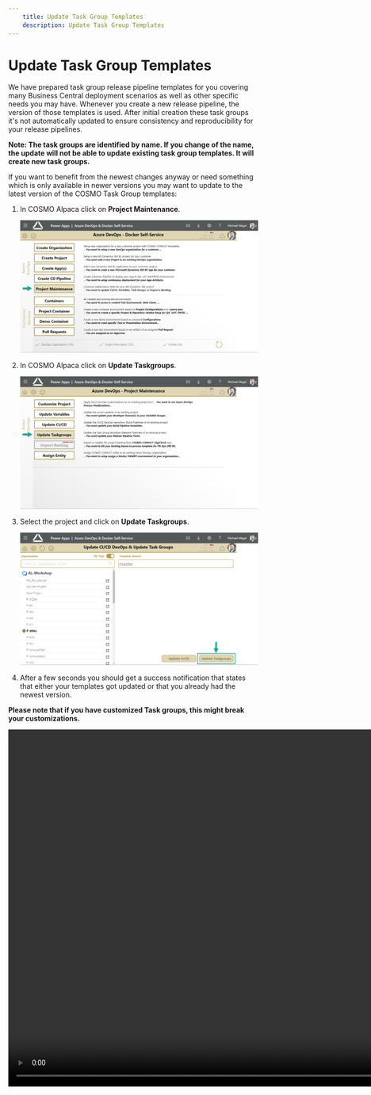 ```yaml
---
    title: Update Task Group Templates
    description: Update Task Group Templates
---
```


# Update Task Group Templates

We have prepared task group release pipeline templates for you covering many Business Central deployment scenarios as well as other specific needs you may have. Whenever you create a new release pipeline, the version of those templates is used. After initial creation these task groups it's not automatically updated to ensure consistency and reproducibility for your release pipelines.

**Note: The task groups are identified by name. If you change of the name, the update will not be able to update existing task group templates. It will create new task groups.**

If you want to benefit from the newest changes anyway or need something which is only available in newer versions you may want to update to the latest version of the COSMO Task Group templates:

1. In COSMO Alpaca click on **Project Maintenance**.

    ![Project Maintenance](../media/powerapps/update-task-groups-01.png "Project Maintenance")

1. In COSMO Alpaca click on **Update Taskgroups**.

    ![Update Task groups](../media/powerapps/update-task-groups-02.png "Update Task groups")

1. Select the project and click on **Update Taskgroups**.

    ![Update Task groups](../media/powerapps/update-task-groups-03.png "Update Task groups")

1. After a few seconds you should get a success notification that states that either your templates got updated or that you already had the newest version.

**Please note that if you have customized Task groups, this might break your customizations.**

<video width="1280px" height="720px" controls>
  <source src="../media/powerapps/update-task-groups.webm" type='video/webm; codecs="vp8, vorbis"'>
  Your browser does not support the video tag.
</video>
